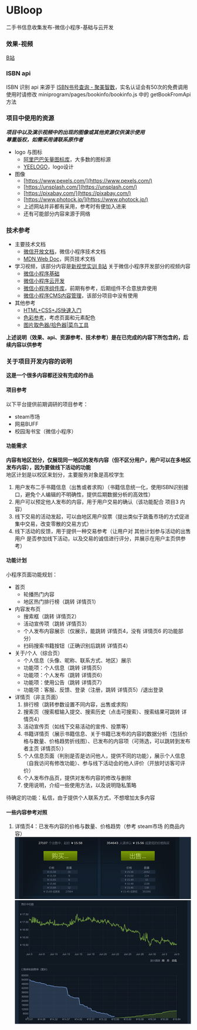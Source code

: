 # UBloop
二手书信息收集发布-微信小程序-基础与云开发

### 效果-视频

[B站](https://www.bilibili.com/video/BV1nu4y1v79s/)

### ISBN api

ISBN 识别 api 来源于 [ISBN书号查询 - 聚美智数](https://www.jumdata.com/product/code/isbn_query)，实名认证会有50次的免费调用
使用时请修改 miniprogram/pages/bookinfo/bookinfo.js 中的 getBookFromApi 方法

### 项目中使用的资源

***项目中以及演示视频中的出现的图像或其他资源仅供演示使用***  
***尊重版权，如需采用请联系原作者***  

- logo 与图标
  - [阿里巴巴矢量图标库](https://www.iconfont.cn/)，大多数的图标源  
  - [YEELOGO](https://www.qingnian8.com/)，logo设计  
- 图像  
  - [https://www.pexels.com/](https://www.pexels.com/)  
  - [https://unsplash.com/](https://unsplash.com/)  
  - [https://pixabay.com/](https://pixabay.com/)  
  - [https://www.photock.jp/](https://www.photock.jp/)  
  - 上述网站并非都有采用，参考时有便加入进来  
  - 还有可能部分内容来源于网络  

### 技术参考

- 主要技术文档  
  - [微信开放文档](https://developers.weixin.qq.com/miniprogram/dev/framework/)，微信小程序技术文档  
  - [MDN Web Doc](https://developer.mozilla.org/zh-CN/)，网页技术文档  
- 学习视频，该部分内容是[新视觉实训 B站](https://space.bilibili.com/505082994) 关于微信小程序开发部分的视频内容  
  - [微信小程序基础](https://www.bilibili.com/video/BV1WQ4y1T7D8)  
  - [微信小程序云开发](https://www.bilibili.com/video/BV12z4y1R77r)  
  - [微信小程序组件库](https://www.bilibili.com/video/BV18V411C7VV)，前期有参考，后期组件不合意放弃使用  
  - [微信小程序CMS内容管理](https://www.bilibili.com/video/BV1HA411N7eG)，该部分项目中没有使用  
- 其他参考  
  - [HTML+CSS+JS快速入门](https://blog.csdn.net/weixin_45953673/article/details/120040896)  
  - [色彩参考](https://blog.csdn.net/weixin_39417767/article/details/85003192)，考虑页面和元素配色  
  - [图片取色器/拾色器|菜鸟工具](https://c.runoob.com/front-end/6214/#90a4ae)


**上述说明（效果、api、资源参考、技术参考）是在已完成的内容下所包含的，后续内容以供参考**

### 关于项目开发内容的说明

**这是一个很多内容都还没有完成的作品**  

#### 项目参考

以下平台提供前期调研的项目参考：
- steam市场
- 网易BUFF
- 校园淘书宝（微信小程序）

#### 功能需求

**内容有地区划分，仅展现同一地区的发布内容（但不区分用户，用户可以在多地区发布内容），因为要做线下活动的功能**  
地区计划是以校区来划分，主要服务对象是高校学生  
 
1. 用户发布二手书籍信息（出售或者求购）（书籍信息统一化，使用ISBN识别接口，避免个人编辑的不明确性，提供后期数据分析的高效性）
2. 用户可以预定他人发布的内容，用于用户交易的确认（该功能配合 项目3 内容）
3. 线下交易的活动发起，可以由地区用户投票（提出类似于跳蚤市场的方式促进集中交易，改变零散的交易方式）
4. 线下活动的反馈，用于提供一种交易参考（让用户对 其他计划参与活动的出售用户 是否参加线下活动，以及交易的诚信进行评分，并展示在用户主页供参考）

#### 功能计划

小程序页面功能规划：

- 首页
  - 轮播热门内容
  - 地区热门排行榜（跳转 详情页1）
- 内容发布页
  - 搜索框（跳转 详情页2）
  - 活动宣传项（跳转 详情页3）
  - 个人发布内容展示（仅展示，能跳转 详情页4，没有 详情页6 的功能部分）
  - 扫码搜索书籍按钮（正确识别后跳转 详情页4）
- 关于/个人（综合页）
  - 个人信息（头像、昵称、联系方式、地区）展示
  - 功能项：个人信息（跳转 详情页5）
  - 功能项：个人发布（跳转 详情页6）
  - 功能项：使用公告（跳转 详情页7）
  - 功能项：客服、反馈、登录（注册，跳转 详情页5）/退出登录
- 详情页（非主页面）
  1. 排行榜（跳转参数设置不同内容，出售或求购）
  2. 搜索页（搜索框输入提交、搜索历史（点击可搜索）、搜索结果可跳转 详情页4）
  3. 活动宣传页（如线下交易活动的宣传、投票等）
  4. 书籍详情页（展示书籍信息、关于书籍已发布的内容的数据分析（包括价格与数量、价格趋势折线图）、已发布的内容项（可筛选，可以跳转到发布者主页 详情页5））
  5. 个人信息页面（判别是否是访问他人，提供不同的功能），展示个人信息（自我访问有修改功能）、参与线下活动会的他人评价（开放时访客可评价）
  6. 个人发布作品页，提供对发布内容的修改与删除
  7. 使用说明，介绍一些使用方法，以及说明隐私策略

待确定的功能：私信，由于提供个人联系方式，不想增加太多内容
 
#### 一些内容参考对照

1. 详情页4：已发布内容的价格与数量、价格趋势（参考 steam市场 的商品内容）  
![steam市场样例1](./sample/images/steamMarket1.png)  
![steam市场样例1](./sample/images/steamMarket2.png)  


